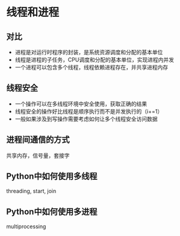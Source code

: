 # 线程和进程

## 对比

- 进程是对运行时程序的封装，是系统资源调度和分配的基本单位
- 线程是进程的子任务，CPU调度和分配的基本单位，实现进程内并发
- 一个进程可以包含多个线程，线程依赖进程存在，并共享进程内存

## 线程安全

- 一个操作可以在多线程环境中安全使用，获取正确的结果
- 线程安全的操作好比线程是顺序执行而不是并发执行的（i+=1）
- 一般如果涉及到写操作需要考虑如何让多个线程安全访问数据

## 进程间通信的方式

共享内存，信号量，套接字

## Python中如何使用多线程

threading, start, join

## Python中如何使用多进程

multiprocessing
